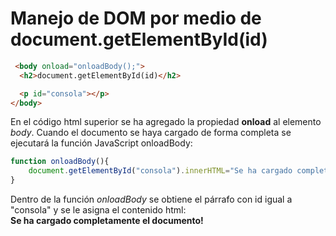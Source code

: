 # Manejo de DOM por medio de document.getElementById(id)

```html
 <body onload="onloadBody();">
  <h2>document.getElementById(id)</h2>

  <p id="consola"></p>
</body>
```

En el código html superior se ha agregado la propiedad **onload** al elemento *body*. Cuando el documento se haya cargado de forma completa se ejecutará la función JavaScript onloadBody:

```javascript
function onloadBody(){
    document.getElementById("consola").innerHTML="Se ha cargado completamente el documento!";
}
```

Dentro de la función *onloadBody* se obtiene el párrafo con id igual a "consola" y se le asigna el contenido html:  
 **Se ha cargado completamente el documento!**

